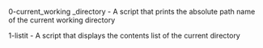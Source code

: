 0-current_working _directory - A script that prints the absolute path name of the current working directory

1-listit - A script that displays the contents list of the current directory
